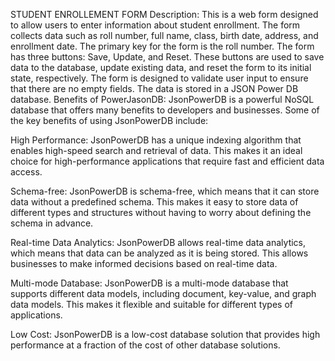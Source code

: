 STUDENT ENROLLEMENT FORM
Description:
This is a web form designed to allow users to enter information about student enrollment. The form collects data such as roll number, full name, class, birth date, address, and enrollment date. The primary key for the form is the roll number. The form has three buttons: Save, Update, and Reset. These buttons are used to save data to the database, update existing data, and reset the form to its initial state, respectively. The form is designed to validate user input to ensure that there are no empty fields. The data is stored in a JSON Power DB database.
Benefits of PowerJasonDB:
JsonPowerDB is a powerful NoSQL database that offers many benefits to developers and businesses. Some of the key benefits of using JsonPowerDB include:

High Performance: JsonPowerDB has a unique indexing algorithm that enables high-speed search and retrieval of data. This makes it an ideal choice for high-performance applications that require fast and efficient data access.

Schema-free: JsonPowerDB is schema-free, which means that it can store data without a predefined schema. This makes it easy to store data of different types and structures without having to worry about defining the schema in advance.

Real-time Data Analytics: JsonPowerDB allows real-time data analytics, which means that data can be analyzed as it is being stored. This allows businesses to make informed decisions based on real-time data.

Multi-mode Database: JsonPowerDB is a multi-mode database that supports different data models, including document, key-value, and graph data models. This makes it flexible and suitable for different types of applications.

Low Cost: JsonPowerDB is a low-cost database solution that provides high performance at a fraction of the cost of other database solutions.


